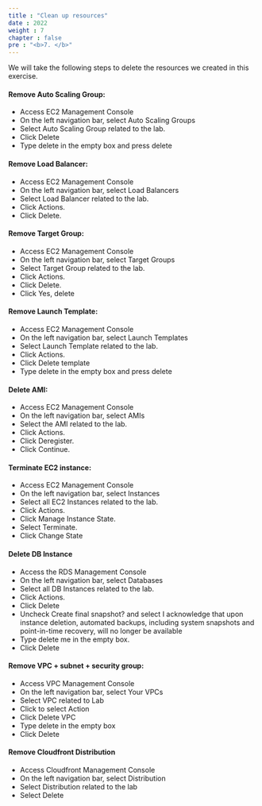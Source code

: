 ```yaml
---
title : "Clean up resources"
date : 2022
weight : 7
chapter : false
pre : "<b>7. </b>"
---
```


We will take the following steps to delete the resources we created in this exercise.

#### Remove Auto Scaling Group:

- Access EC2 Management Console
- On the left navigation bar, select Auto Scaling Groups
- Select Auto Scaling Group related to the lab.
- Click Delete
- Type delete in the empty box and press delete

#### Remove Load Balancer:
- Access EC2 Management Console
- On the left navigation bar, select Load Balancers
- Select Load Balancer related to the lab.
- Click Actions.
- Click Delete.
#### Remove Target Group:
- Access EC2 Management Console
- On the left navigation bar, select Target Groups
- Select Target Group related to the lab.
- Click Actions.
- Click Delete.
- Click Yes, delete
#### Remove Launch Template:
- Access EC2 Management Console
- On the left navigation bar, select Launch Templates
- Select Launch Template related to the lab.
- Click Actions.
- Click Delete template
- Type delete in the empty box and press delete

#### Delete AMI:
- Access EC2 Management Console
- On the left navigation bar, select AMIs
- Select the AMI related to the lab.
- Click Actions.
- Click Deregister.
- Click Continue.
#### Terminate EC2 instance:
- Access EC2 Management Console
- On the left navigation bar, select Instances
- Select all EC2 Instances related to the lab.
- Click Actions.
- Click Manage Instance State.
- Select Terminate.
- Click Change State
#### Delete DB Instance
- Access the RDS Management Console
- On the left navigation bar, select Databases
- Select all DB Instances related to the lab.
- Click Actions.
- Click Delete
- Uncheck Create final snapshot? and select I acknowledge that upon instance deletion, automated backups, including system snapshots and point-in-time recovery, will no longer be available
- Type delete me in the empty box.
- Click Delete
#### Remove VPC + subnet + security group:
- Access VPC Management Console
- On the left navigation bar, select Your VPCs
- Select VPC related to Lab
- Click to select Action
- Click Delete VPC
- Type delete in the empty box
- Click Delete
#### Remove Cloudfront Distribution
- Access Cloudfront Management Console
- On the left navigation bar, select Distribution
- Select Distribution related to the lab
- Select Delete